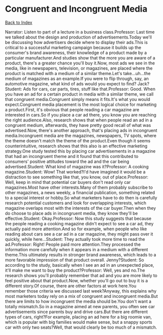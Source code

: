 # Congruent and Incongruent Media
[Back to Index](https://github.com/windows10010/tpoExtractor/blob/master/README.md)

Narrator: Listen to part of a lecture in a business class.Professor: Last time we talked about the design and production of advertisements.Today we'll be discussing how advertisers decide where to display their ads.This is critical to a successful marketing campaign because it builds up the consumer's brand awareness, their knowledge of a product made by a particular manufacturer.And studies show that the more you are aware of a product, there's a greater chance you'll buy it.Now, most ads we see in the media, like in newspapers, television, or magazines, are placed where the product is matched with a medium of a similar theme.Let's take...uh...the medium of magazines as an example.If you were to flip through, say, an automotive magazine, what kind of ads would you expect to find? Jack?Student: Ads for cars, car parts, tires, stuff like that.Professor: Good. When you have an ad for a certain product in media with a similar theme, we call that congruent media.Congruent simply means it fits.It's what you would expect.Congruent media placement is the most logical choice for marketing a product.First, it's obvious that people reading a car magazine are interested in cars.So if you place a car ad there, you know you are reaching the right audience.Also, research shows that when people read an ad in a congruent medium, afterwards, they have pretty good recall of what was advertised.Now, there's another approach, that's placing ads in incongruent media.Incongruent media are the magazines, newspapers, TV spots, where the theme doesn't match the theme of the product.Even though it seems counterintuitive, research shows that this also is an effective marketing strategy.One study tested this by placing car advertisements in a magazine that had an incongruent theme and it found that this contributed to consumers' positive attitudes toward the ad and the car being advertised.Student: What kind of magazine was it?Professor: A cooking magazine.Student: Wow! That worked?I'd have imagined it would be a distraction to see something like that, you know, out of place.Professor: Well, keep in mind that potential car buyers don't read only car magazines.Most have other interests.Many of them probably subscribe to other magazines, a news weekly, a financial publication, something related to a special interest or hobby.So what marketers have to do then is carefully research potential customers and look for overlapping interests, which magazine overlaps most with the interests of the car buyer.Then when they do choose to place ads in incongruent media, they know they'll be effective.Student: Okay.Professor: Now this study suggests that because the people reading a cooking magazine didn't expect to see a car ad, they actually paid more attention.And so for example, when people who like reading about cars see a car ad in a car magazine, they might pass over it quickly, while here...Student: They actually took more time to read the ad.Professor: Right! People paid more attention.They processed the information more carefully when it appears in a medium with a different theme.This ultimately results in stronger brand awareness, which leads to a more favorable impression of that product overall. Jenny?Student: So according to the study, basically when I see an ad in an unexpected place, it'll make me want to buy the product?Professor: Well, yes and no.The research shows you'll probably remember that ad and you are more likely to feel positive about that product.Now, whether you'll go out to buy it is a different story.Of course, there are other factors at work here.You remember those criteria we discussed last week?Anyway, this explains why most marketers today rely on a mix of congruent and incongruent media.But there are limits to how incongruent the media should be.You don't want a totally mismatch.So in a magazine aimed at new parents, you often see car advertisements since parents buy and drive cars.But there are different types of cars, right?For example, placing an ad here for a big roomie van, which is popular with big families would make sense, but a snappy sports car with only two seats?Well, that would clearly be too much of a mismatch.
 